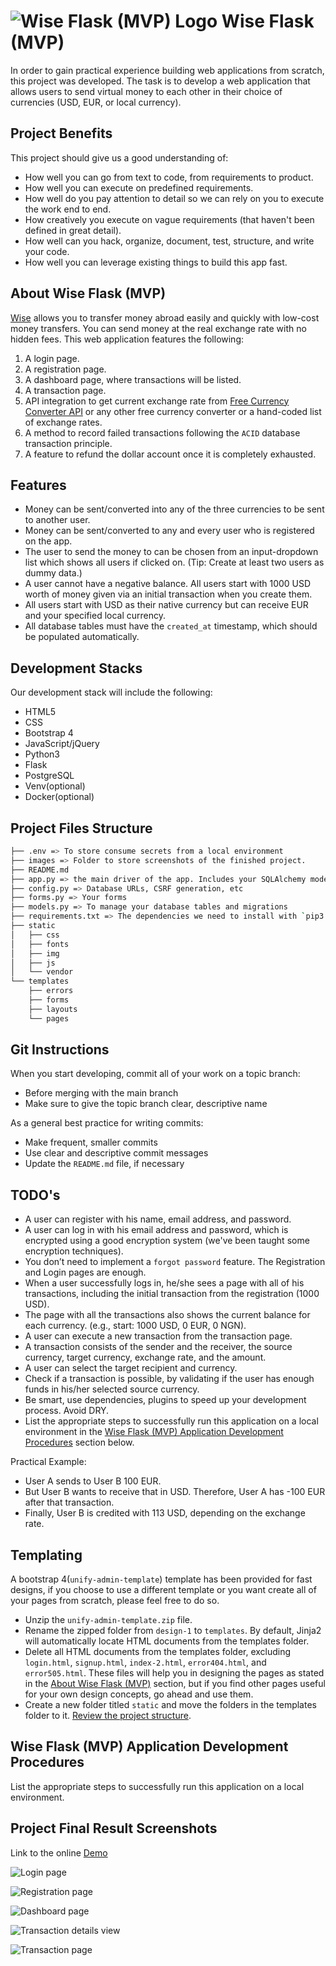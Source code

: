 # <img alt="Wise Flask (MVP) Logo" src="https://wise.com/public-resources/assets/logos/wise/brand_logo.svg"> Wise Flask (MVP)

In order to gain practical experience building web applications from scratch, this project was developed. The task is to develop a web application that allows users to send virtual money to each other in their choice of currencies (USD, EUR, or local currency).


## Project Benefits
This project should give us a good understanding of:

- How well you can go from text to code, from requirements to product.
- How well you can execute on predefined requirements.
- How well do you pay attention to detail so we can rely on you to execute the work end to end.
- How creatively you execute on vague requirements (that haven't been defined in great detail).
- How well can you hack, organize, document, test, structure, and write your code.
- How well you can leverage existing things to build this app fast.

## About Wise Flask (MVP)

[Wise](https://www.wise.com) allows you to transfer money abroad easily and quickly with low-cost money transfers. You can send money at the real exchange rate with no hidden fees. This web application features the following:

1. A login page.
2. A registration page.
3. A dashboard page, where transactions will be listed.
4. A transaction page.
5. API integration to get current exchange rate from [Free Currency Converter API](https://www.currencyconverterapi.com/) or any other free currency converter or a hand-coded list of exchange rates.
6. A method to record failed transactions following the `ACID` database transaction principle.
7. A feature to refund the dollar account once it is completely exhausted.

## Features

- Money can be sent/converted into any of the three currencies to be sent to another user.
- Money can be sent/converted to any and every user who is registered on the app.
- The user to send the money to can be chosen from an input-dropdown list which shows all users if clicked on. (Tip: Create at least two users as dummy data.)
- A user cannot have a negative balance. All users start with 1000 USD worth of money given via an initial transaction when you create them.
- All users start with USD as their native currency but can receive EUR and your specified local currency.
- All database tables must have the `created_at` timestamp, which should be populated automatically.

## Development Stacks
Our development stack will include the following:

- HTML5
- CSS
- Bootstrap 4
- JavaScript/jQuery
- Python3
- Flask
- PostgreSQL
- Venv(optional)
- Docker(optional)

## Project Files Structure

  ```sh
  ├── .env => To store consume secrets from a local environment
  ├── images => Folder to store screenshots of the finished project.
  ├── README.md
  ├── app.py => the main driver of the app. Includes your SQLAlchemy models. `python app.py` to run after installing dependencies
  ├── config.py => Database URLs, CSRF generation, etc
  ├── forms.py => Your forms
  ├── models.py => To manage your database tables and migrations
  ├── requirements.txt => The dependencies we need to install with `pip3 install -r requirements.txt`
  ├── static
  │   ├── css 
  │   ├── fonts
  │   ├── img
  │   ├── js
  │   └── vendor
  └── templates
      ├── errors
      ├── forms
      ├── layouts
      └── pages
  ```

## Git Instructions

When you start developing, commit all of your work on a topic branch:

- Before merging with the main branch
- Make sure to give the topic branch clear, descriptive name

As a general best practice for writing commits:

- Make frequent, smaller commits
- Use clear and descriptive commit messages
- Update the `README.md` file, if necessary

## TODO's

- A user can register with his name, email address, and password.
- A user can log in with his email address and password, which is encrypted using a good encryption system (we've been taught some encryption techniques).
- You don’t need to implement a `forgot password` feature. The Registration and Login pages are enough.
- When a user successfully logs in, he/she sees a page with all of his transactions, including the initial transaction from the registration (1000 USD).
- The page with all the transactions also shows the current balance for each currency. (e.g., start: 1000 USD, 0 EUR, 0 NGN).
- A user can execute a new transaction from the transaction page.
- A transaction consists of the sender and the receiver, the source currency, target currency, exchange rate, and the amount.
- A user can select the target recipient and currency.
- Check if a transaction is possible, by validating if the user has enough funds in his/her selected source currency.
- Be smart, use dependencies, plugins to speed up your development process. Avoid DRY.
- List the appropriate steps to successfully run this application on a local environment in the [Wise Flask (MVP) Application Development Procedures](#wise-flask-mvp-application-development-procedures) section below.

Practical Example:

- User A sends to User B 100 EUR.
- But User B wants to receive that in USD. Therefore, User A has -100 EUR after that transaction.
- Finally, User B is credited with 113 USD, depending on the exchange rate.

## Templating

A bootstrap 4(`unify-admin-template`) template has been provided for fast designs, if you choose to use a different template or you want create all of your pages from scratch, please feel free to do so.

- Unzip the `unify-admin-template.zip` file.
- Rename the zipped folder from `design-1` to `templates`. By default, Jinja2 will automatically locate HTML documents from the templates folder.
- Delete all HTML documents from the templates folder, excluding `login.html`, `signup.html`, `index-2.html`, `error404.html`, and `error505.html`. These files will help you in designing the pages as stated in the [About Wise Flask (MVP)](#about-wise-flask-mvp) section, but if you find other pages useful for your own design concepts, go ahead and use them.
- Create a new folder titled `static` and move the folders in the templates folder to it. [Review the project structure](#project-files-structure).

## Wise Flask (MVP) Application Development Procedures

List the appropriate steps to successfully run this application on a local environment.

## Project Final Result Screenshots

Link to the online [Demo](http://wiseclone.edgemep.com.ng)

![Login page](images/screen-4.png)

![Registration page](images/screen-5.png)

![Dashboard page](images/screen-1.png)

![Transaction details view](images/screen-2.png)

![Transaction page](images/screen-3.png)
